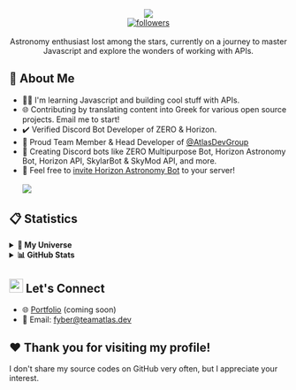 <div align="center">
  <img src="https://readme-typing-svg.herokuapp.com/?lines=Hello+there,+I'm+Fyber!&center=true&width=380&height=45">
  <br />
  <a href="https://github.com/atlasfyber"> 
    <img alt="followers" title="Follow Me" src="https://img.shields.io/github/followers/atlasfyber?color=236ad3&labelColor=1155ba&style=for-the-badge&logo=github&label=Follow%20me" />
  </a>
</div>
<br />

<center>Astronomy enthusiast lost among the stars, currently on a journey to master Javascript and explore the wonders of working with APIs.</center>

## 🌱 About Me
- 👨‍💻 I'm learning Javascript and building cool stuff with APIs.
- 🌐 Contributing by translating content into Greek for various open source projects. Email me to start!
- ✔️ Verified Discord Bot Developer of ZERO & Horizon.
- 🙌 Proud Team Member & Head Developer of [@AtlasDevGroup](https://github.com/AtlasDevGroup)
- 🤖 Creating Discord bots like ZERO Multipurpose Bot, Horizon Astronomy Bot, Horizon API, SkylarBot & SkyMod API, and more.
- 📡 Feel free to [invite Horizon Astronomy Bot](https://discord.com/api/oauth2/authorize?client_id=1183177251316047983&permissions=18135499799616&scope=bot) to your server! 
<br><br> <img src="https://status.teamatlas.dev/api/badge/1/status?style=for-the-badge">

## 📋 Statistics
<details>
<summary> <b>🚀 My Universe</b></summary>
    <img alt="Fyber's Github Stats" src="http://github-profile-summary-cards.vercel.app/api/cards/profile-details?username=atlasfyber&theme=dracula" />
</details>

<details>
<summary> <b>📊 GitHub Stats</b></summary>
  <img alt="Repos per Language" src="http://github-profile-summary-cards.vercel.app/api/cards/repos-per-language?username=atlasfyber&theme=dracula" />
<img alt="Most Committed Language" src="http://github-profile-summary-cards.vercel.app/api/cards/most-commit-language?username=atlasfyber&theme=dracula" />
</details>

## <img src="https://raw.githubusercontent.com/MartinHeinz/MartinHeinz/master/wave.gif" width="25"> Let's Connect
- 🌐 [Portfolio](#) (coming soon)
- 📧 Email: fyber@teamatlas.dev

## ❤️ Thank you for visiting my profile!
I don't share my source codes on GitHub very often, but I appreciate your interest.
